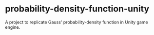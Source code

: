 # probability-density-function-unity
A project to replicate Gauss' probability-density function in Unity game engine.
